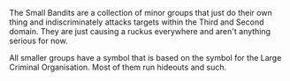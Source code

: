 The Small Bandits are a collection of minor groups that just do their own thing and indiscriminately attacks targets within the Third and Second domain. They are just causing a ruckus everywhere and aren't anything serious for now.

All smaller groups have a symbol that is based on the symbol for the Large Criminal Organisation. Most of them run hideouts and such.